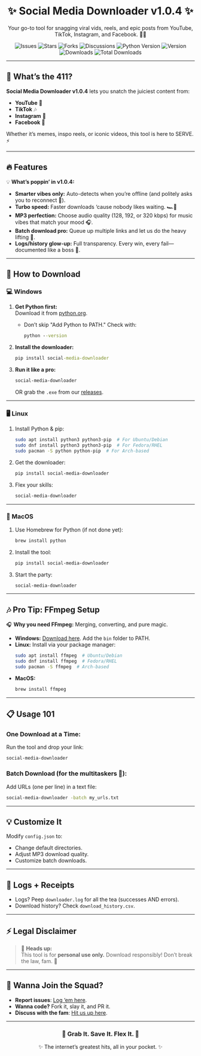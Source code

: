 <div align="center">  
  <h1>✨ Social Media Downloader v1.0.4 ✨</h1>  
  <p>Your go-to tool for snagging viral vids, reels, and epic posts from YouTube, TikTok, Instagram, and Facebook. 🚀💖</p>  

![Issues](https://img.shields.io/github/issues/nayandas69/Social-Media-Downloader?style=flat-square&color=red&logo=github&logoColor=white)
![Stars](https://img.shields.io/github/stars/nayandas69/Social-Media-Downloader?style=flat-square&color=yellow&logo=github&logoColor=white)
![Forks](https://img.shields.io/github/forks/nayandas69/Social-Media-Downloader?style=flat-square&color=brightgreen&logo=github&logoColor=white)
![Discussions](https://img.shields.io/github/discussions/nayandas69/Social-Media-Downloader?style=flat-square&color=cyan&logo=discourse&logoColor=white)
![Python Version](https://img.shields.io/pypi/pyversions/social-media-downloader?style=flat-square&color=blueviolet&logo=python&logoColor=white)
![Version](https://img.shields.io/pypi/v/social-media-downloader?style=flat-square&color=green&logo=pypi&logoColor=white)
![Downloads](https://img.shields.io/pypi/dm/social-media-downloader?style=flat-square&color=orange&logo=pypi&logoColor=white)
![Total Downloads](https://static.pepy.tech/badge/social-media-downloader)
</div>  

---

## 🌟 What’s the 411?  
**Social Media Downloader v1.0.4** lets you snatch the juiciest content from:  
- **YouTube** 🎥  
- **TikTok** 🎶  
- **Instagram** 📸  
- **Facebook** 📵  

Whether it’s memes, inspo reels, or iconic videos, this tool is here to SERVE. ⚡

---

## 🔥 Features  

💡 **What’s poppin’ in v1.0.4:**  
- **Smarter vibes only:** Auto-detects when you’re offline (and politely asks you to reconnect 🫡).   
- **Turbo speed:** Faster downloads ‘cause nobody likes waiting. 🏎️💨  
- **MP3 perfection:** Choose audio quality (128, 192, or 320 kbps) for music vibes that match your mood 🎧.  
- **Batch download pro:** Queue up multiple links and let us do the heavy lifting 💪.  
- **Logs/history glow-up:** Full transparency. Every win, every fail—documented like a boss 📝.  

---

## 🚀 How to Download  

### 💻 Windows  
1. **Get Python first:**  
   Download it from [python.org](https://www.python.org/downloads/).  
   - Don’t skip "Add Python to PATH." Check with:  
     ```cmd  
     python --version  
     ```  

2. **Install the downloader:**  
   ```cmd  
   pip install social-media-downloader  
   ```  

3. **Run it like a pro:**  
   ```cmd  
   social-media-downloader  
   ```  
   OR grab the `.exe` from our [releases](https://github.com/nayandas69/Social-Media-Downloader/releases/latest).  

---  

### 🖥️ Linux  
1. Install Python & pip:  
   ```bash  
   sudo apt install python3 python3-pip  # For Ubuntu/Debian  
   sudo dnf install python3 python3-pip  # For Fedora/RHEL  
   sudo pacman -S python python-pip  # For Arch-based  
   ```  

2. Get the downloader:  
   ```bash  
   pip install social-media-downloader  
   ```  

3. Flex your skills:  
   ```bash  
   social-media-downloader  
   ```  

---  

### 🍎 MacOS  
1. Use Homebrew for Python (if not done yet):  
   ```bash  
   brew install python  
   ```  

2. Install the tool:  
   ```bash  
   pip install social-media-downloader  
   ```  

3. Start the party:  
   ```bash  
   social-media-downloader  
   ```  

---

## 🎶 Pro Tip: FFmpeg Setup  

🎧 **Why you need FFmpeg:** Merging, converting, and pure magic.  

- **Windows:** [Download here](https://ffmpeg.org/download.html). Add the `bin` folder to PATH.  
- **Linux:** Install via your package manager:  
  ```bash  
  sudo apt install ffmpeg  # Ubuntu/Debian  
  sudo dnf install ffmpeg  # Fedora/RHEL  
  sudo pacman -S ffmpeg  # Arch-based  
  ```  
- **MacOS:**  
  ```bash  
  brew install ffmpeg  
  ```  

---

## 📋 Usage 101  

### **One Download at a Time**:  
Run the tool and drop your link:  
```bash  
social-media-downloader  
```  

### **Batch Download (for the multitaskers 💼)**:  
Add URLs (one per line) in a text file:  
```bash  
social-media-downloader -batch my_urls.txt  
```  

---

## 💡 Customize It  

Modify `config.json` to:  
- Change default directories.  
- Adjust MP3 download quality.  
- Customize batch downloads.  

---

## 📜 Logs + Receipts  

- Logs? Peep `downloader.log` for all the tea (successes AND errors).  
- Download history? Check `download_history.csv`.   

---

## ⚡ Legal Disclaimer  

> 🛑 **Heads up:**  
This tool is for **personal use only.** Download responsibly! Don’t break the law, fam. 🙏  

---

## 🙌 Wanna Join the Squad?  

- **Report issues**: [Log ‘em here](https://github.com/nayandas69/Social-Media-Downloader/issues).  
- **Wanna code?** Fork it, slay it, and PR it.  
- **Discuss with the fam**: [Hit us up here](https://github.com/nayandas69/Social-Media-Downloader/discussions).  

---  

<div align="center">  
  <h3>💾 Grab It. Save It. Flex It. 💾</h3>  
  <p>✨ The internet’s greatest hits, all in your pocket. ✨</p>  
</div>
